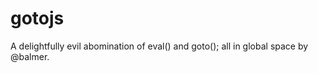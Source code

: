 gotojs
======

A delightfully evil abomination of eval() and goto(); all in global space by @balmer.
